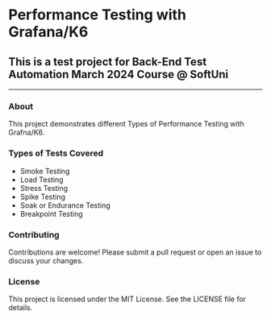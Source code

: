 # Performance Testing with Grafana/K6
## This is a test project for Back-End Test Automation March 2024 Course @ SoftUni
---
### About
This project demonstrates different Types of Performance Testing with Grafna/K6.

### Types of Tests Covered
- Smoke Testing
- Load Testing
- Stress Testing
- Spike Testing
- Soak or Endurance Testing
- Breakpoint Testing
### Contributing
Contributions are welcome! Please submit a pull request or open an issue to discuss your changes.

### License
This project is licensed under the MIT License. See the LICENSE file for details.

